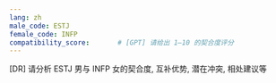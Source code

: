 ```yaml
---
lang: zh
male_code: ESTJ
female_code: INFP
compatibility_score:       # [GPT] 请给出 1–10 的契合度评分
---
```


[DR] 请分析 ESTJ 男与 INFP 女的契合度, 互补优势, 潜在冲突, 相处建议等

